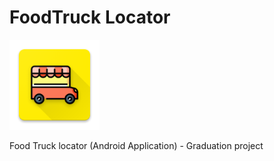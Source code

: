 # FoodTruck Locator
![](readme_images/ic_launcher.png)

Food Truck locator (Android Application) - Graduation project
